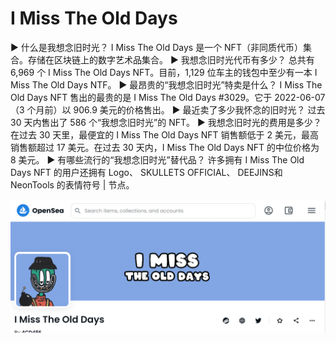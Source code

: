 # I Miss The Old Days

▶ 什么是我想念旧时光？
I Miss The Old Days 是一个 NFT（非同质代币）集合。存储在区块链上的数字艺术品集合。
▶ 我想念旧时光代币有多少？
总共有 6,969 个 I Miss The Old Days NFT。目前，1,129 位车主的钱包中至少有一本 I Miss The Old Days NTF。
▶ 最昂贵的“我想念旧时光”特卖是什么？
I Miss The Old Days NFT 售出的最贵的是 I Miss The Old Days #3029。它于 2022-06-07（3 个月前）以 906.9 美元的价格售出。
▶ 最近卖了多少我怀念的旧时光？
过去 30 天内售出了 586 个“我想念旧时光”的 NFT。
▶ 我想念旧时光的费用是多少？
在过去 30 天里，最便宜的 I Miss The Old Days NFT 销售额低于 2 美元，最高销售额超过 17 美元。在过去 30 天内，I Miss The Old Days NFT 的中位价格为 8 美元。
▶ 有哪些流行的“我想念旧时光”替代品？
许多拥有 I Miss The Old Days NFT 的用户还拥有 Logo、 SKULLETS OFFICIAL、 DEEJINS和 NeonTools 的表情符号 | 节点。

![nft](01.png)


